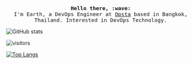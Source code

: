 <p align="center">
  <samp><strong>Hello there, :wave:</strong></samp>
  <br>
  <samp>
    I'm Earth, a DevOps Engineer at <a href="https://opsta.io" target="_blank">Opsta</a> based in Bangkok, Thailand. Interested in DevOps Technology.
  </samp>
</p>

![GitHub stats](https://github-readme-stats.vercel.app/api?username=prangsa&show_icons=true)  

![visitors](https://visitor-badge.glitch.me/badge?page_id=prangsa/prangsa)

[![Top Langs](https://github-readme-stats.vercel.app/api/top-langs/?username=prangsa)](https://github.com/anuraghazra/github-readme-stats)

<!--
**prangsa/prangsa** is a ✨ _special_ ✨ repository because its `README.md` (this file) appears on your GitHub profile.

Here are some ideas to get you started:

- 🔭 I’m currently working on ...
- 🌱 I’m currently learning ...
- 👯 I’m looking to collaborate on ...
- 🤔 I’m looking for help with ...
- 💬 Ask me about ...
- 📫 How to reach me: ...
- 😄 Pronouns: ...
- ⚡ Fun fact: ...
-->
